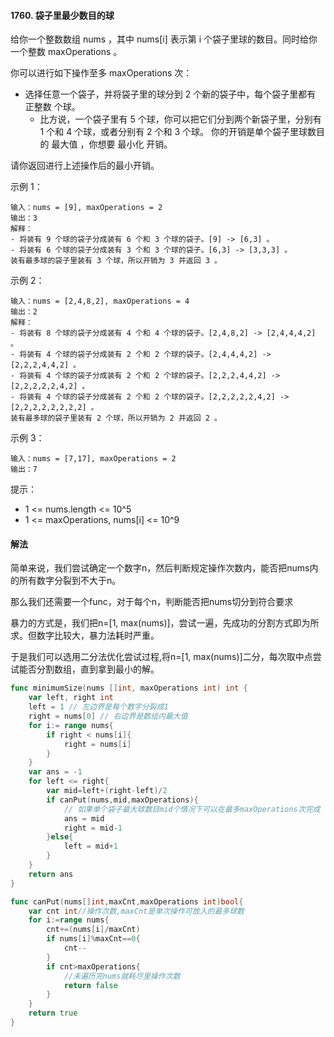 #### 1760. 袋子里最少数目的球
给你一个整数数组 nums ，其中 nums[i] 表示第 i 个袋子里球的数目。同时给你一个整数 maxOperations 。

你可以进行如下操作至多 maxOperations 次：

- 选择任意一个袋子，并将袋子里的球分到 2 个新的袋子中，每个袋子里都有 正整数 个球。
  - 比方说，一个袋子里有 5 个球，你可以把它们分到两个新袋子里，分别有 1 个和 4 个球，或者分别有 2 个和 3 个球。
你的开销是单个袋子里球数目的 最大值 ，你想要 最小化 开销。

请你返回进行上述操作后的最小开销。

示例 1：
```
输入：nums = [9], maxOperations = 2
输出：3
解释：
- 将装有 9 个球的袋子分成装有 6 个和 3 个球的袋子。[9] -> [6,3] 。
- 将装有 6 个球的袋子分成装有 3 个和 3 个球的袋子。[6,3] -> [3,3,3] 。
装有最多球的袋子里装有 3 个球，所以开销为 3 并返回 3 。
```
示例 2：
```
输入：nums = [2,4,8,2], maxOperations = 4
输出：2
解释：
- 将装有 8 个球的袋子分成装有 4 个和 4 个球的袋子。[2,4,8,2] -> [2,4,4,4,2] 。
- 将装有 4 个球的袋子分成装有 2 个和 2 个球的袋子。[2,4,4,4,2] -> [2,2,2,4,4,2] 。
- 将装有 4 个球的袋子分成装有 2 个和 2 个球的袋子。[2,2,2,4,4,2] -> [2,2,2,2,2,4,2] 。
- 将装有 4 个球的袋子分成装有 2 个和 2 个球的袋子。[2,2,2,2,2,4,2] -> [2,2,2,2,2,2,2,2] 。
装有最多球的袋子里装有 2 个球，所以开销为 2 并返回 2 。
```
示例 3：
```
输入：nums = [7,17], maxOperations = 2
输出：7
```

提示：

- 1 <= nums.length <= 10^5
- 1 <= maxOperations, nums[i] <= 10^9

#### 解法
简单来说，我们尝试确定一个数字n，然后判断规定操作次数内，能否把nums内的所有数字分裂到不大于n。

那么我们还需要一个func，对于每个n，判断能否把nums切分到符合要求

暴力的方式是，我们把n=[1, max(nums)]，尝试一遍，先成功的分割方式即为所求。但数字比较大，暴力法耗时严重。

于是我们可以选用二分法优化尝试过程,将n=[1, max(nums)]二分，每次取中点尝试能否分割数组，直到拿到最小的解。
```go
func minimumSize(nums []int, maxOperations int) int {
    var left, right int
    left = 1 // 左边界是每个数字分裂成1 
    right = nums[0] // 右边界是数组内最大值
    for i:= range nums{
        if right < nums[i]{
            right = nums[i]
        }
    }
    var ans = -1
    for left <= right{
        var mid=left+(right-left)/2
        if canPut(nums,mid,maxOperations){
            // 如果单个袋子最大球数目mid个情况下可以在最多maxOperations次完成
            ans = mid
            right = mid-1
        }else{
            left = mid+1
        }
    }
    return ans
}

func canPut(nums[]int,maxCnt,maxOperations int)bool{
    var cnt int//操作次数,maxCnt是单次操作可放入的最多球数
    for i:=range nums{
        cnt+=(nums[i]/maxCnt)
        if nums[i]%maxCnt==0{
            cnt--
        }
        if cnt>maxOperations{
            //未遍历完nums就耗尽里操作次数
            return false
        }
    }
    return true
}
```